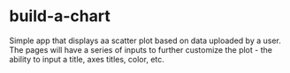 # build-a-chart

Simple app that displays aa scatter plot based on data uploaded by a user. The pages will have a series of inputs to further customize the plot - the ability to input a title, axes titles, color, etc.
